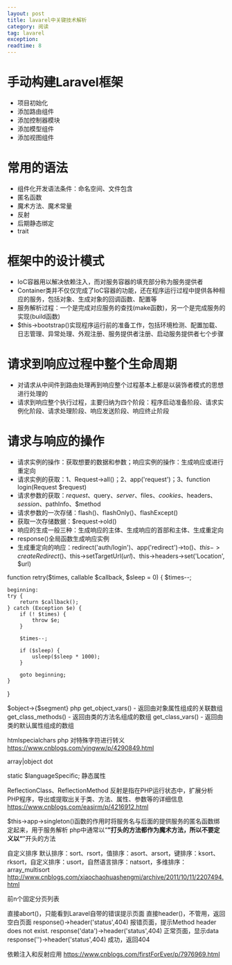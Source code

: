 ```yaml
---
layout: post
title: lavarel中关键技术解析
category: 阅读
tag: lavarel
exception: 
readtime: 8
---
```


# 手动构建Laravel框架
* 项目初始化
* 添加路由组件
* 添加控制器模块
* 添加模型组件
* 添加视图组件

# 常用的语法
* 组件化开发语法条件：命名空间、文件包含
* 匿名函数
* 魔术方法、魔术常量
* 反射
* 后期静态绑定
* trait

# 框架中的设计模式
* IoC容器用以解决依赖注入，而对服务容器的填充部分称为服务提供者
* Container类并不仅仅完成了IoC容器的功能，还在程序运行过程中提供各种相应的服务，包括对象、生成对象的回调函数、配置等
* 服务解析过程：一个是完成对应服务的查找(make函数)，另一个是完成服务的实现(build函数)
* $this->bootstrap()实现程序运行前的准备工作，包括环境检测、配置加载、日志管理、异常处理、外观注册、服务提供者注册、启动服务提供者七个步骤

# 请求到响应过程中整个生命周期
* 对请求从中间件到路由处理再到响应整个过程基本上都是以装饰者模式的思想进行处理的
* 请求到响应整个执行过程，主要归纳为四个阶段：程序启动准备阶段、请求实例化阶段、请求处理阶段、响应发送阶段、响应终止阶段

# 请求与响应的操作
* 请求实例的操作：获取想要的数据和参数；响应实例的操作：生成响应或进行重定向
* 请求实例的获取：1、Request->all()；2、app('request')；3、function login(Request $request)
* 请求参数的获取：$request、$query、$server、$files、$cookies、$headers、$session、$pathInfo、$method
* 请求参数的一次存储：flash()、flashOnly()、flashExcept()
* 获取一次存储数据：$request->old()
* 响应的生成一般三种：生成响应的主体、生成响应的首部和主体、生成重定向
* response()全局函数生成响应实例
* 生成重定向的响应：redirect('auth/login')、app('redirect')->to()、$this->createRedirect()、$this->setTargetUrl($url)、$this->headers->set('Location', $url)


function retry($times, callable $callback, $sleep = 0)
{
    $times--;

    beginning:
    try {
        return $callback();
    } catch (Exception $e) {
        if (! $times) {
            throw $e;
        }

        $times--;

        if ($sleep) {
            usleep($sleep * 1000);
        }

        goto beginning;
    }
}


$object->{$segment} php
get_object_vars() - 返回由对象属性组成的关联数组
get_class_methods() - 返回由类的方法名组成的数组
get_class_vars() - 返回由类的默认属性组成的数组

htmlspecialchars  php
对特殊字符进行转义
https://www.cnblogs.com/yingww/p/4290849.html

array|object dot

static $languageSpecific;
静态属性

ReflectionClass、ReflectionMethod
反射是指在PHP运行状态中，扩展分析PHP程序，导出或提取出关于类、方法、属性、参数等的详细信息
https://www.cnblogs.com/easirm/p/4216912.html

$this->app->singleton()函数的作用时将服务名与后面的提供服务的匿名函数绑定起来，用于服务解析
php中通常以“__”打头的方法都作为魔术方法，所以不要定义以“__”开头的方法


自定义排序
默认排序：sort、rsort，值排序：asort、arsort，键排序：ksort、rksort，自定义排序：usort，自然语言排序：natsort，多维排序：array_multisort
http://www.cnblogs.com/xiaochaohuashengmi/archive/2011/10/11/2207494.html

前n个固定分页列表

直接abort()，只能看到Laravel自带的错误提示页面
直接header()，不管用，返回空白页面
response()->header('status',404)  报错页面，提示Method header does not exist.
response('data')->header('status',404)  正常页面，显示data
response('')->header('status',404) 成功，返回404

依赖注入和反射应用
https://www.cnblogs.com/firstForEver/p/7976969.html






